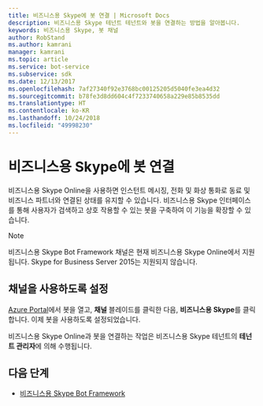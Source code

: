 ```yaml
---
title: 비즈니스용 Skype에 봇 연결 | Microsoft Docs
description: 비즈니스용 Skype 테넌트 테넌트와 봇을 연결하는 방법을 알아봅니다.
keywords: 비즈니스용 Skype, 봇 채널
author: RobStand
ms.author: kamrani
manager: kamrani
ms.topic: article
ms.service: bot-service
ms.subservice: sdk
ms.date: 12/13/2017
ms.openlocfilehash: 7af27340f92e3768bc00125205d5040fe3ea4d32
ms.sourcegitcommit: b78fe3d8dd604c4f7233740658a229e85b8535dd
ms.translationtype: HT
ms.contentlocale: ko-KR
ms.lasthandoff: 10/24/2018
ms.locfileid: "49998230"
---
```

# <a name="connect-a-bot-to-skype-for-business"></a>비즈니스용 Skype에 봇 연결

비즈니스용 Skype Online을 사용하면 인스턴트 메시징, 전화 및 화상 통화로 동료 및 비즈니스 파트너와 연결된 상태를 유지할 수 있습니다. 비즈니스용 Skype 인터페이스를 통해 사용자가 검색하고 상호 작용할 수 있는 봇을 구축하여 이 기능을 확장할 수 있습니다.

> [!NOTE]
> 비즈니스용 Skype Bot Framework 채널은 현재 비즈니스용 Skype Online에서 지원됩니다. Skype for Business Server 2015는 지원되지 않습니다. 

## <a name="enable-the-channel"></a>채널을 사용하도록 설정

[Azure Portal](https://portal.azure.com/)에서 봇을 열고, **채널** 블레이드를 클릭한 다음, **비즈니스용 Skype**를 클릭합니다. 이제 봇을 사용하도록 설정되었습니다. 

비즈니스용 Skype Online과 봇을 연결하는 작업은 비즈니스용 Skype 테넌트의 **테넌트 관리자**에 의해 수행됩니다.

## <a name="next-steps"></a>다음 단계
* [비즈니스용 Skype Bot Framework](https://msdn.microsoft.com/en-us/skype/Skype-For-Business-Bot-Framework/docs/overview)







